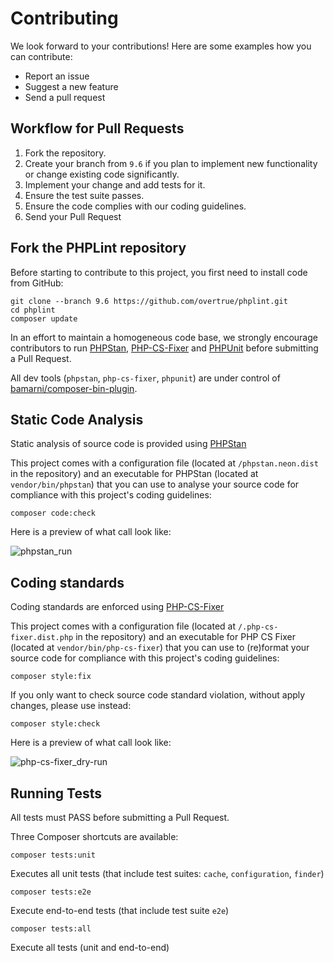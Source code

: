 # Contributing

We look forward to your contributions! Here are some examples how you can contribute:

- Report an issue
- Suggest a new feature
- Send a pull request

## Workflow for Pull Requests

1. Fork the repository.
2. Create your branch from `9.6` if you plan to implement new functionality or change existing code significantly.
3. Implement your change and add tests for it.
4. Ensure the test suite passes.
5. Ensure the code complies with our coding guidelines.
6. Send your Pull Request

## Fork the PHPLint repository

Before starting to contribute to this project, you first need to install code from GitHub:

```shell 
git clone --branch 9.6 https://github.com/overtrue/phplint.git
cd phplint 
composer update
```

In an effort to maintain a homogeneous code base, we strongly encourage contributors to run 
[PHPStan][phpstan], [PHP-CS-Fixer][php-cs-fixer] and [PHPUnit][phpunit] before submitting a Pull Request.

All dev tools (`phpstan`, `php-cs-fixer`, `phpunit`) are under control of [bamarni/composer-bin-plugin][bamarni/composer-bin-plugin].

## Static Code Analysis

Static analysis of source code is provided using [PHPStan][phpstan]

This project comes with a configuration file (located at `/phpstan.neon.dist` in the repository)
and an executable for PHPStan (located at `vendor/bin/phpstan`) that you can use to analyse your source code for compliance with this project's coding guidelines:

```shell
composer code:check
```

Here is a preview of what call look like:

![phpstan_run](./assets/phpstan_run.png)

## Coding standards

Coding standards are enforced using [PHP-CS-Fixer][php-cs-fixer]

This project comes with a configuration file (located at `/.php-cs-fixer.dist.php` in the repository) 
and an executable for PHP CS Fixer (located at `vendor/bin/php-cs-fixer`) that you can use to (re)format your source code for compliance with this project's coding guidelines:

```shell
composer style:fix
```

If you only want to check source code standard violation, without apply changes, please use instead: 

```shell
composer style:check
```

Here is a preview of what call look like:

![php-cs-fixer_dry-run](./assets/php-cs-fixer_dry-run.png)

## Running Tests

All tests must PASS before submitting a Pull Request.

Three Composer shortcuts are available:

```shell
composer tests:unit
```
Executes all unit tests (that include test suites: `cache`, `configuration`, `finder`)

```shell
composer tests:e2e
```
Execute end-to-end tests (that include test suite `e2e`)

```shell
composer tests:all
```
Execute all tests (unit and end-to-end)

[bamarni/composer-bin-plugin]: https://github.com/bamarni/composer-bin-plugin
[phpstan]: https://github.com/phpstan/phpstan
[php-cs-fixer]: https://github.com/PHP-CS-Fixer/PHP-CS-Fixer
[phpunit]: https://github.com/sebastianbergmann/phpunit
